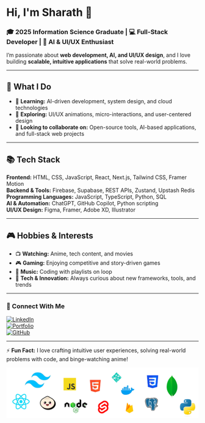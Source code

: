 # Hi, I'm Sharath 👋  
### 🎓 2025 Information Science Graduate | 💻 Full-Stack Developer | 🤖 AI & UI/UX Enthusiast  

I’m passionate about **web development, AI, and UI/UX design**, and I love building **scalable, intuitive applications** that solve real-world problems.

---

## 🚀 What I Do  
- 🌱 **Learning:** AI-driven development, system design, and cloud technologies  
- 🎨 **Exploring:** UI/UX animations, micro-interactions, and user-centered design  
- 👯 **Looking to collaborate on:** Open-source tools, AI-based applications, and full-stack web projects  

---

## 📚 Tech Stack  
**Frontend:** HTML, CSS, JavaScript, React, Next.js, Tailwind CSS, Framer Motion  
**Backend & Tools:** Firebase, Supabase, REST APIs, Zustand, Upstash Redis  
**Programming Languages:** JavaScript, TypeScript, Python, SQL  
**AI & Automation:** ChatGPT, GitHub Copilot, Python scripting  
**UI/UX Design:** Figma, Framer, Adobe XD, Illustrator  

---

## 🎮 Hobbies & Interests  
- 📺 **Watching:** Anime, tech content, and movies  
- 🎮 **Gaming:** Enjoying competitive and story-driven games  
- 🎵 **Music:** Coding with playlists on loop  
- 🚀 **Tech & Innovation:** Always curious about new frameworks, tools, and trends  

---


### 🔗 Connect With Me  
[![LinkedIn](https://img.shields.io/badge/LinkedIn-%230077B5.svg?style=for-the-badge&logo=linkedin&logoColor=white)](https://www.linkedin.com/in/sharath-naganagoudar/)  
[![Portfolio](https://img.shields.io/badge/Portfolio-%2312100E.svg?style=for-the-badge&logo=firefox&logoColor=white)](https://nsharath-portfolio.vercel.app/)  
[![GitHub](https://img.shields.io/badge/GitHub-%2312100E.svg?style=for-the-badge&logo=github&logoColor=white)](https://github.com/nsharath009)  

---

⚡ **Fun Fact:** I love crafting intuitive user experiences, solving real-world problems with code, and binge-watching anime!  

![Tech Stack](logos.png)

